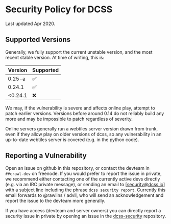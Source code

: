 # Security Policy for DCSS

Last updated Apr 2020.

## Supported Versions

Generally, we fully support the current unstable version, and the most recent
stable version. At time of writing, this is:

| Version | Supported          |
| ------- | ------------------ |
| 0.25-a  | :white_check_mark: |
| 0.24.1  | :white_check_mark: |
| <0.24.1 | :x:                |

We may, if the vulnerability is severe and affects online play, attempt to
patch earlier versions. Versions before around 0.14 do not reliably build any
more and may be impossible to patch regardless of severity.

Online servers generally run a webtiles server version drawn from trunk, even
if they allow play on older versions of dcss, so any vulnerability in an
up-to-date webtiles server is covered (e.g. in the python code).

## Reporting a Vulnerability

Open an issue on github in this repository, or contact the devteam in
`##crawl-dev` on freenode. If you would prefer to report the issue in private,
we recommend either contacting one of the currently active devs directly (e.g.
via an IRC private message), or sending an email to [security@dcss.io] with a
subject line including the phrase `dcss security report`. Currently this email
forwards to @rawlins / advil, who will send an acknowledgement and report the
issue to the devteam more generally.

If you have access (devteam and server owners) you can directly report a
security issue in private by opening an issue in the
[dcss-security](https://github.com/crawl/dcss-security) repository.
